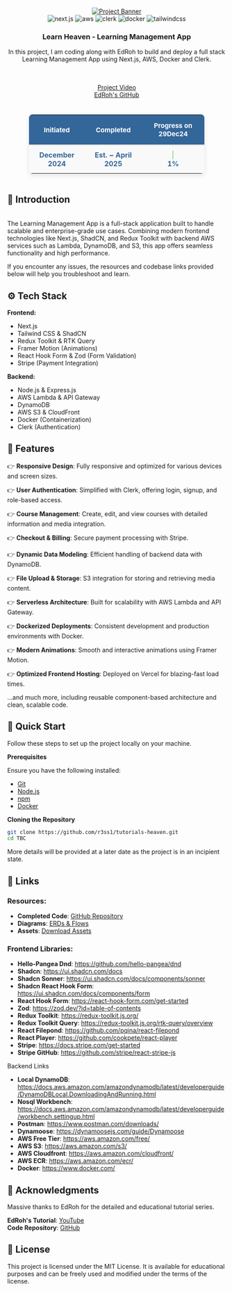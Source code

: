 <div align="center">
  <br />
    <a href="https://www.youtube.com/watch?v=61vSIrg70xM&t=238s&ab_channel=EdRoh" target="_blank">
      <img src="tbc" alt="Project Banner">
    </a>
  <br />

  <div>
    <img src="https://img.shields.io/badge/-Next.js-black?style=for-the-badge&logoColor=white&logo=next.js&color=000000" alt="next.js" />
    <img src="https://img.shields.io/badge/-AWS-black?style=for-the-badge&logoColor=white&logo=amazon-aws&color=1C1E6A" alt="aws" />
    <img src="https://img.shields.io/badge/-Clerk-black?style=for-the-badge&logoColor=white&logo=clerk&color=3F4451" alt="clerk" />
    <img src="https://img.shields.io/badge/-Docker-black?style=for-the-badge&logoColor=white&logo=docker&color=2496ED" alt="docker" />
    <img src="https://img.shields.io/badge/-TailwindCSS-black?style=for-the-badge&logoColor=white&logo=tailwind-css&color=2E85EE" alt="tailwindcss" />
  </div>

<h3 align="center">Learn Heaven - Learning Management App</h3>

   <div align="center">
  In this project, I am coding along with EdRoh to build and deploy a full stack Learning Management App using Next.js, AWS, Docker and Clerk. 

<br><br>
    <a href="https://www.youtube.com/watch?v=61vSIrg70xM&t=238s&ab_channel=EdRoh" target="_blank">Project Video</a>
    <br>
    <a href="https://github.com/ed-roh" target="_blank">EdRoh's GitHub</a><br><br>

   </div>
</div>
<div style="text-align: center; margin-top: 20px;">
    <table style="
        margin: 0 auto; 
        width: 80%;
        border-radius: 8px;
        border-collapse: collapse;
        box-shadow: 0 4px 12px rgba(0, 0, 0, 0.1);
        text-align: center;">
        <thead style="background-color: #336699; color: white;">
            <tr>
                <th style="padding: 15px; font-size: 15px; border-bottom: 2px solid #ddd;text-align: center;">Initiated</th>
                <th style="padding: 15px; font-size: 15px; border-bottom: 2px solid #ddd;text-align: center;">Completed</th>
                <th style="padding: 15px; font-size: 15px; border-bottom: 2px solid #ddd;text-align: center;">Progress on 29Dec24</th>
            </tr>
        </thead>
        <tbody style="background-color: #f9f9f9;">
            <tr>
                <td style="padding: 12px; font-size: 16px; color: #336699; font-weight: bold;">December 2024</td>
                <td style="padding: 12px; font-size: 16px; color: #336699; font-weight: bold;">Est. ~ April 2025</td>
                <td style="padding: 12px; font-size: 16px; color: #336699; font-weight: bold;">
                    <div style="background-color: #4caf50; width: 1px; height: 20px; border-radius: 10px; margin: 0 auto;"></div>
                    1%
                </td>
            </tr>
        </tbody>
    </table>
</div>
<br>

## <a name="introduction">🤖 Introduction</a>
<br>
The Learning Management App is a full-stack application built to handle scalable and enterprise-grade use cases. Combining modern frontend technologies like Next.js, ShadCN, and Redux Toolkit with backend AWS services such as Lambda, DynamoDB, and S3, this app offers seamless functionality and high performance.

If you encounter any issues, the resources and codebase links provided below will help you troubleshoot and learn.

## <a name="tech-stack">⚙️ Tech Stack</a>

**Frontend:**
- Next.js
- Tailwind CSS & ShadCN
- Redux Toolkit & RTK Query
- Framer Motion (Animations)
- React Hook Form & Zod (Form Validation)
- Stripe (Payment Integration)

**Backend:**
- Node.js & Express.js
- AWS Lambda & API Gateway
- DynamoDB
- AWS S3 & CloudFront
- Docker (Containerization)
- Clerk (Authentication)

## <a name="features">🔋 Features</a>

👉 **Responsive Design**: Fully responsive and optimized for various devices and screen sizes.

👉 **User Authentication**: Simplified with Clerk, offering login, signup, and role-based access.

👉 **Course Management**: Create, edit, and view courses with detailed information and media integration.

👉 **Checkout & Billing**: Secure payment processing with Stripe.

👉 **Dynamic Data Modeling**: Efficient handling of backend data with DynamoDB.

👉 **File Upload & Storage**: S3 integration for storing and retrieving media content.

👉 **Serverless Architecture**: Built for scalability with AWS Lambda and API Gateway.

👉 **Dockerized Deployments**: Consistent development and production environments with Docker.

👉 **Modern Animations**: Smooth and interactive animations using Framer Motion.

👉 **Optimized Frontend Hosting**: Deployed on Vercel for blazing-fast load times.

...and much more, including reusable component-based architecture and clean, scalable code.

## <a name="quick-start">🤸 Quick Start</a>

Follow these steps to set up the project locally on your machine.

**Prerequisites**

Ensure you have the following installed:
- [Git](https://git-scm.com/)
- [Node.js](https://nodejs.org/en)
- [npm](https://www.npmjs.com/)
- [Docker](https://www.docker.com/)

**Cloning the Repository**

```bash
git clone https://github.com/r3ss1/tutorials-heaven.git
cd TBC
```
More details will be provided at a later date as the project is in an incipient state.


## <a name="links">🔗 Links</a>

### Resources:
- **Completed Code**: [GitHub Repository](https://github.com/ed-roh/learning-management-app)
- **Diagrams**: [ERDs & Flows](https://www.edroh.com/subscribe/learning-management)
- **Assets**: [Download Assets](https://drive.google.com/drive/folders/1mChm98ccDYXpFXpgyy431u8uk0uLe8M5)

### Frontend Libraries:

- **Hello-Pangea Dnd**: https://github.com/hello-pangea/dnd 
- **Shadcn**: https://ui.shadcn.com/docs 
- **Shadcn Sonner**: https://ui.shadcn.com/docs/components/sonner 
- **Shadcn React Hook Form**: https://ui.shadcn.com/docs/components/form 
- **React Hook Form**: https://react-hook-form.com/get-started 
- **Zod**: https://zod.dev/?id=table-of-contents 
- **Redux Toolkit**: https://redux-toolkit.js.org/ 
- **Redux Toolkit Query**: https://redux-toolkit.js.org/rtk-query/overview 
- **React Filepond**: https://github.com/pqina/react-filepond 
- **React Player**: https://github.com/cookpete/react-player 
- **Stripe**: https://docs.stripe.com/get-started 
- **Stripe GitHub**: https://github.com/stripe/react-stripe-js 

Backend Links
- **Local DynamoDB**: https://docs.aws.amazon.com/amazondynamodb/latest/developerguide/DynamoDBLocal.DownloadingAndRunning.html
- **Nosql Workbench**: https://docs.aws.amazon.com/amazondynamodb/latest/developerguide/workbench.settingup.html
- **Postman**: https://www.postman.com/downloads/
- **Dynamoose**: https://dynamoosejs.com/guide/Dynamoose
- **AWS Free Tier**: https://aws.amazon.com/free/
- **AWS S3**: https://aws.amazon.com/s3/
- **AWS Cloudfront**: https://aws.amazon.com/cloudfront/
- **AWS ECR**: https://aws.amazon.com/ecr/
- **Docker**: https://www.docker.com/


## 🤝 Acknowledgments

Massive thanks to EdRoh for the detailed and educational tutorial series.  

**EdRoh's Tutorial**: [YouTube](https://www.youtube.com/watch?v=61vSIrg70xM&t=238s&ab_channel=EdRoh)  
**Code Repository**: [GitHub](https://github.com/ed-roh/learning-management-app)

## 📄 License

This project is licensed under the MIT License. It is available for educational purposes and can be freely used and modified under the terms of the license.
